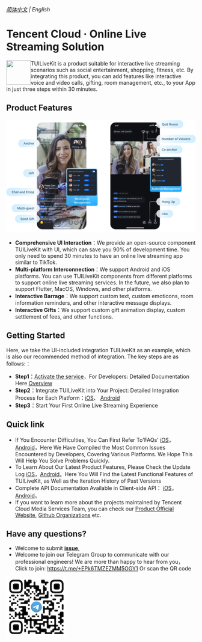 _[简体中文](README-zh_CN.md) | English_

# Tencent Cloud · Online Live Streaming Solution


<img src="https://qcloudimg.tencent-cloud.cn/raw/ec034fc6e4cf42cae579d32f5ab434a1.png" align="left" width=65 height=65>TUILiveKit is a product suitable for interactive live streaming scenarios such as social entertainment, shopping, fitness, etc. By integrating this product, you can add features like interactive voice and video calls, gifting, room management, etc., to your App in just three steps within 30 minutes.

## Product Features

<p align="center">
  <img src="Preview/tuilivekit-zh.png"/>
</p>

- **Comprehensive UI Interaction**：We provide an open-source component TUILiveKit with UI, which can save you 90% of development time. You only need to spend 30 minutes to have an online live streaming app similar to TikTok.
- **Multi-platform Interconnection**：We support Android and iOS platforms. You can use TUILiveKit components from different platforms to support online live streaming services. In the future, we also plan to support Flutter, MacOS, Windows, and other platforms.
- **Interactive Barrage**：We support custom text, custom emoticons, room information reminders, and other interactive message displays.
- **Interactive Gifts**：We support custom gift animation display, custom settlement of fees, and other functions.



## Getting Started

Here, we take the UI-included integration TUILiveKit as an example, which is also our recommended method of integration. The key steps are as follows:：

- **Step1**：[Activate the service](https://www.tencentcloud.com/document/product/647/60033)，For Developers: Detailed Documentation Here [Overview](https://www.tencentcloud.com/document/product/647/60034) 
- **Step2**：Integrate TUILiveKit into Your Project: Detailed Integration Process for Each Platform：[iOS](https://www.tencentcloud.com/document/product/647/60036)、 [Android ](https://www.tencentcloud.com/document/product/647/60037)
- **Step3**：Start Your First Online Live Streaming Experience



## Quick link

- If You Encounter Difficulties, You Can First Refer To'FAQs' [iOS](https://www.tencentcloud.com/document/product/647/60048)，[Android](https://www.tencentcloud.com/document/product/647/60043)，Here We Have Compiled the Most Common Issues Encountered by Developers, Covering Various Platforms. We Hope This Will Help You Solve Problems Quickly.
- To Learn About Our Latest Product Features, Please Check the Update Log [iOS](https://www.tencentcloud.com/document/product/647/60047)，[Android](https://www.tencentcloud.com/document/product/647/60042)。Here You Will Find the Latest Functional Features of TUILiveKit, as Well as the Iteration History of Past Versions
- Complete API Documentation Available in Client-side API： [iOS](https://www.tencentcloud.com/document/product/647/60046)，[Android](https://www.tencentcloud.com/document/product/647/60041)。
- If you want to learn more about the projects maintained by Tencent Cloud  Media Services Team, you can check our [Product Official Website](https://trtc.io/), [Github Organizations](https://github.com/LiteAVSDK) etc.


## Have any questions?
- Welcome to submit [**issue**](https://github.com/tencentyun/TUILiveRoom/issues),  
- Welcome to join our Telegram Group to communicate with our professional engineers! We are more than happy to hear from you，Click to join: https://t.me/+EPk6TMZEZMM5OGY1
Or scan the QR code 
<img src="Preview/telegram-code.jpg"/>
